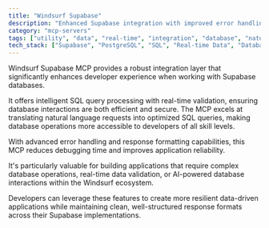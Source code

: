 ```yaml
---
title: "Windsurf Supabase"
description: "Enhanced Supabase integration with improved error handling, SQL processing, and response formatting for natural language database interactions."
category: "mcp-servers"
tags: ["utility", "data", "real-time", "integration", "database", "natural language processing", "error handling", "SQL optimization"]
tech_stack: ["Supabase", "PostgreSQL", "SQL", "Real-time Data", "Database", "Natural Language Processing"]
---
```


Windsurf Supabase MCP provides a robust integration layer that significantly enhances developer experience when working with Supabase databases. 

It offers intelligent SQL query processing with real-time validation, ensuring database interactions are both efficient and secure. The MCP excels at translating natural language requests into optimized SQL queries, making database operations more accessible to developers of all skill levels.

With advanced error handling and response formatting capabilities, this MCP reduces debugging time and improves application reliability. 

It's particularly valuable for building applications that require complex database operations, real-time data validation, or AI-powered database interactions within the Windsurf ecosystem. 

Developers can leverage these features to create more resilient data-driven applications while maintaining clean, well-structured response formats across their Supabase implementations.